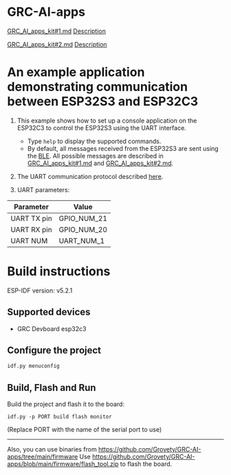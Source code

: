 # GRC-AI-apps

[GRC_AI_apps_kit#1.md](https://github.com/Grovety/GRC-AI-apps/blob/main/GRC_AI_apps_kit%231.md)
[Description](https://github.com/Grovety/GRC-AI-apps/blob/main/docs/Set%231.md)

[GRC_AI_apps_kit#2.md](https://github.com/Grovety/GRC-AI-apps/blob/main/GRC_AI_apps_kit%232.md)
[Description](https://github.com/Grovety/GRC-AI-apps/blob/main/docs/Set%232.md)

# An example application demonstrating communication between ESP32S3 and ESP32C3

1. This example shows how to set up a console application on the ESP32C3 to control the ESP32S3 using the UART interface.
    - Type `help` to display the supported commands.
    - By default, all messages received from the ESP32S3 are sent using the [BLE](https://github.com/Grovety/GRC-AI-apps/blob/main/BLE.md). All possible messages are described in [GRC_AI_apps_kit#1.md](https://github.com/Grovety/GRC-AI-apps/blob/main/GRC_AI_apps_kit%231.md) and [GRC_AI_apps_kit#2.md](https://github.com/Grovety/GRC-AI-apps/blob/main/GRC_AI_apps_kit%232.md).

2. The UART communication protocol described [here](https://github.com/Grovety/GRC-AI-apps/blob/main/GRC_protocol.md).

3. UART parameters:

| Parameter           | Value                                |
| ------------------- | ------------------------------------ |
| UART TX pin         | GPIO_NUM_21                          |
| UART RX pin         | GPIO_NUM_20                          |
| UART NUM            | UART_NUM_1                           |

# Build instructions

ESP-IDF version: v5.2.1

## Supported devices

- GRC Devboard esp32c3

## Configure the project

```bash
idf.py menuconfig
```

## Build, Flash and Run

Build the project and flash it to the board:

```
idf.py -p PORT build flash monitor
```

(Replace PORT with the name of the serial port to use)
___________
Also, you can use binaries from https://github.com/Grovety/GRC-AI-apps/tree/main/firmware
Use https://github.com/Grovety/GRC-AI-apps/blob/main/firmware/flash_tool.zip to flash the board.
